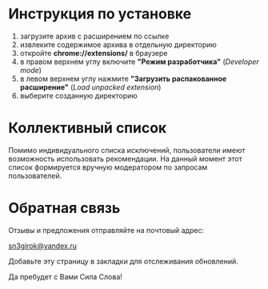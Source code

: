 Инструкция по установке
===
1. загрузите архив с расширением по ссылке
2. извлеките содержимое архива в отдельную директорию
3. откройте **chrome://extensions/** в браузере
4. в правом верхнем углу включите **"Режим разработчика"** (*Developer mode*)
5. в левом верхнем углу нажмите **"Загрузить распакованное расширение"** (*Load unpacked extension*)
6. выберите созданную директорию 

Коллективный список
===
Помимо индивидуального списка исключений, пользователи имеют возможность использовать рекомендации.
На данный момент этот список формируется вручную модератором по запросам пользователей.

Обратная связь
===
Отзывы и предложения отправляйте на почтовый адрес:

sn3girok@yandex.ru

Добавьте эту страницу в закладки для отслеживания обновлений.

Да пребудет с Вами Сила Слова!
